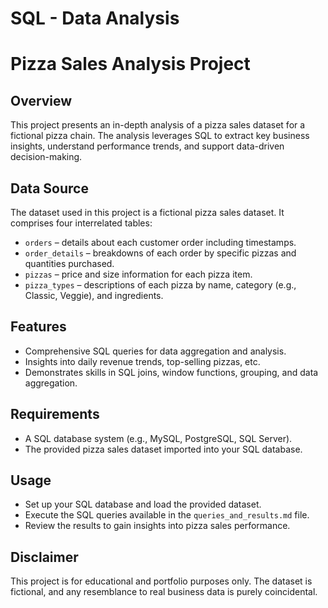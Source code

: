 # SQL - Data Analysis
# Pizza Sales Analysis Project

## Overview
This project presents an in-depth analysis of a pizza sales dataset for a fictional pizza chain. The analysis leverages SQL to extract key business insights, understand performance trends, and support data-driven decision-making.

## Data Source
The dataset used in this project is a fictional pizza sales dataset. It comprises four interrelated tables:
* `orders` – details about each customer order including timestamps.
* `order_details` – breakdowns of each order by specific pizzas and quantities purchased.
* `pizzas` – price and size information for each pizza item.
* `pizza_types` – descriptions of each pizza by name, category (e.g., Classic, Veggie), and ingredients.

## Features
* Comprehensive SQL queries for data aggregation and analysis.
* Insights into daily revenue trends, top-selling pizzas, etc.
* Demonstrates skills in SQL joins, window functions, grouping, and data aggregation.

## Requirements
* A SQL database system (e.g., MySQL, PostgreSQL, SQL Server).
* The provided pizza sales dataset imported into your SQL database.

## Usage
* Set up your SQL database and load the provided dataset.
* Execute the SQL queries available in the `queries_and_results.md` file.
* Review the results to gain insights into pizza sales performance.

## Disclaimer
This project is for educational and portfolio purposes only. The dataset is fictional, and any resemblance to real business data is purely coincidental.

